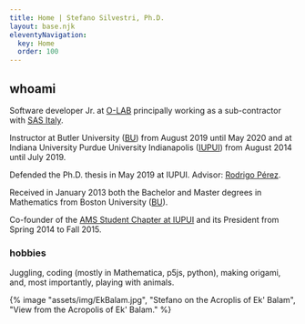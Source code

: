 ```yaml
---
title: Home | Stefano Silvestri, Ph.D.
layout: base.njk
eleventyNavigation:
  key: Home
  order: 100
---
```


## whoami

Software developer Jr. at [O-LAB](https://olab-studio.com) principally working as a sub-contractor with [SAS Italy](https://www.sas.com/it_it/home.html).

Instructor at Butler University ([BU](https://www.butler.edu)) from August 2019 until May 2020 and at Indiana University Purdue University Indianapolis ([IUPUI](https://www.iupui.edu/)) from August 2014 until July 2019.

Defended the Ph.D. thesis in May 2019 at IUPUI. Advisor: [Rodrigo P&eacute;rez](https://math.iupui.edu/~rperez/).

Received in January 2013 both the Bachelor and Master degrees in Mathematics from Boston University ([BU](https://www.bu.edu/)).

Co-founder of the [AMS Student Chapter at IUPUI](https://sites.google.com/view/ams-iupui) and its President from Spring 2014 to Fall 2015.

### hobbies

Juggling, coding (mostly in Mathematica, p5js, python), making origami, and, most importantly, playing with animals.

{% image "assets/img/EkBalam.jpg", "Stefano on the Acroplis of Ek' Balam", "View from the Acropolis of Ek' Balam." %}